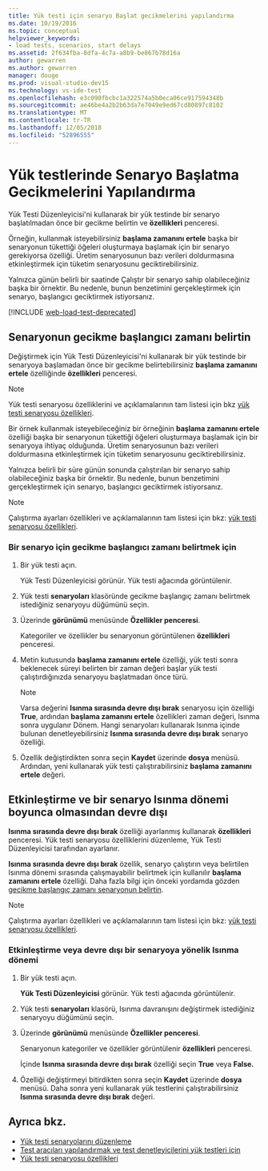 ```yaml
---
title: Yük testi için senaryo Başlat gecikmelerini yapılandırma
ms.date: 10/19/2016
ms.topic: conceptual
helpviewer_keywords:
- load tests, scenarios, start delays
ms.assetid: 2f634fba-8dfa-4c7a-a8b9-be867b78d16a
author: gewarren
ms.author: gewarren
manager: douge
ms.prod: visual-studio-dev15
ms.technology: vs-ide-test
ms.openlocfilehash: e3c090fbcbc1a322574a5b0eca06ce917594348b
ms.sourcegitcommit: ae46be4a2b2b63da7e7049e9ed67cd80897c8102
ms.translationtype: MT
ms.contentlocale: tr-TR
ms.lasthandoff: 12/05/2018
ms.locfileid: "52896555"
---
```

# <a name="configure-scenario-start-delays-in-load-tests"></a>Yük testlerinde Senaryo Başlatma Gecikmelerini Yapılandırma

Yük Testi Düzenleyicisi'ni kullanarak bir yük testinde bir senaryo başlatılmadan önce bir gecikme belirtin ve **özellikleri** penceresi.

Örneğin, kullanmak isteyebilirsiniz **başlama zamanını ertele** başka bir senaryonun tükettiği öğeleri oluşturmaya başlamak için bir senaryo gerekiyorsa özelliği. Üretim senaryosunun bazı verileri doldurmasına etkinleştirmek için tüketim senaryosunu geciktirebilirsiniz.

Yalnızca günün belirli bir saatinde Çalıştır bir senaryo sahip olabileceğiniz başka bir örnektir. Bu nedenle, bunun benzetimini gerçekleştirmek için senaryo, başlangıcı geciktirmek istiyorsanız.

[!INCLUDE [web-load-test-deprecated](includes/web-load-test-deprecated.md)]

## <a name="specify-the-delay-start-time-of-a-scenario"></a>Senaryonun gecikme başlangıcı zamanı belirtin

Değiştirmek için Yük Testi Düzenleyicisi'ni kullanarak bir yük testinde bir senaryoya başlamadan önce bir gecikme belirtebilirsiniz **başlama zamanını ertele** özelliğinde **özellikleri** penceresi.

> [!NOTE]
> Yük testi senaryosu özelliklerini ve açıklamalarının tam listesi için bkz [yük testi senaryosu özellikleri](../test/load-test-scenario-properties.md).

 Bir örnek kullanmak isteyebileceğiniz bir örneğinin **başlama zamanını ertele** özelliği başka bir senaryonun tükettiği öğeleri oluşturmaya başlamak için bir senaryoya ihtiyaç olduğunda. Üretim senaryosunun bazı verileri doldurmasına etkinleştirmek için tüketim senaryosunu geciktirebilirsiniz.

 Yalnızca belirli bir süre günün sonunda çalıştırılan bir senaryo sahip olabileceğiniz başka bir örnektir. Bu nedenle, bunun benzetimini gerçekleştirmek için senaryo, başlangıcı geciktirmek istiyorsanız.

> [!NOTE]
> Çalıştırma ayarları özellikleri ve açıklamalarının tam listesi için bkz: [yük testi senaryosu özellikleri](../test/load-test-scenario-properties.md).

### <a name="to-specify-the-delay-start-time-for-a-scenario"></a>Bir senaryo için gecikme başlangıcı zamanı belirtmek için

1. Bir yük testi açın.

     Yük Testi Düzenleyicisi görünür. Yük testi ağacında görüntülenir.

2. Yük testi **senaryoları** klasöründe gecikme başlangıç zamanı belirtmek istediğiniz senaryoyu düğümünü seçin.

3. Üzerinde **görünümü** menüsünde **Özellikler penceresi**.

     Kategoriler ve özellikler bu senaryonun görüntülenen **özellikleri** penceresi.

4. Metin kutusunda **başlama zamanını ertele** özelliği, yük testi sonra beklenecek süreyi belirten bir zaman değeri başlar yük testi çalıştırdığınızda senaryoyu başlatmadan önce türü.

    > [!NOTE]
    > Varsa değerini **Isınma sırasında devre dışı bırak** senaryosu için özelliği **True**, ardından **başlama zamanını ertele** özellikleri zaman değeri, Isınma sonra uygulanır Dönem. Hangi senaryoları kullanarak Isınma içinde bulunan denetleyebilirsiniz **Isınma sırasında devre dışı bırak** senaryo özelliği.

5. Özellik değiştirdikten sonra seçin **Kaydet** üzerinde **dosya** menüsü. Ardından, yeni kullanarak yük testi çalıştırabilirsiniz **başlama zamanını ertele** değeri.

## <a name="enable-and-disable-whether-a-scenario-runs-during-the-warm-up-period"></a>Etkinleştirme ve bir senaryo Isınma dönemi boyunca olmasından devre dışı

**Isınma sırasında devre dışı bırak** özelliği ayarlanmış kullanarak **özellikleri** penceresi. Yük testi senaryosu özelliklerini düzenleme, Yük Testi Düzenleyicisi tarafından ayarlanır.

 **Isınma sırasında devre dışı bırak** özellik, senaryo çalıştırın veya belirtilen Isınma dönemi sırasında çalışmayabilir belirtmek için kullanılır **başlama zamanını ertele** özelliği. Daha fazla bilgi için önceki yordamda gözden [gecikme başlangıç zamanı senaryonun belirtin](#specify-the-delay-start-time-of-a-scenario).

> [!NOTE]
> Çalıştırma ayarları özellikleri ve açıklamalarının tam listesi için bkz: [yük testi senaryosu özellikleri](../test/load-test-scenario-properties.md).

### <a name="to-enable-or-disable-the-warm-up-period-for-a-scenario"></a>Etkinleştirme veya devre dışı bir senaryoya yönelik Isınma dönemi

1. Bir yük testi açın.

     **Yük Testi Düzenleyicisi** görünür. Yük testi ağacında görüntülenir.

2. Yük testi **senaryoları** klasörü, Isınma davranışını değiştirmek istediğiniz senaryoyu düğümünü seçin.

3. Üzerinde **görünümü** menüsünde **Özellikler penceresi**.

     Senaryonun kategoriler ve özellikler görüntülenir **özellikleri** penceresi.

     İçinde **Isınma sırasında devre dışı bırak** özelliği seçin **True** veya **False.**

4. Özelliği değiştirmeyi bitirdikten sonra seçin **Kaydet** üzerinde **dosya** menüsü. Daha sonra yeni kullanarak yük testlerini çalıştırabilirsiniz **Isınma sırasında devre dışı bırak** değeri.

## <a name="see-also"></a>Ayrıca bkz.

- [Yük testi senaryolarını düzenleme](../test/edit-load-test-scenarios.md)
- [Test aracıları yapılandırmak ve test denetleyicilerini yük testleri için](../test/configure-test-agents-and-controllers-for-load-tests.md)
- [Yük testi senaryosu özellikleri](../test/load-test-scenario-properties.md)